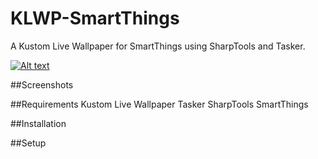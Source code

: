 # KLWP-SmartThings
A Kustom Live Wallpaper for SmartThings using SharpTools and Tasker.

[![Alt text](https://img.youtube.com/vi/GhG6mqvRi_E/0.jpg)](https://www.youtube.com/watch?v=GhG6mqvRi_E)

##Screenshots

##Requirements
  Kustom Live Wallpaper
  Tasker
  SharpTools
  SmartThings

##Installation

##Setup
   
